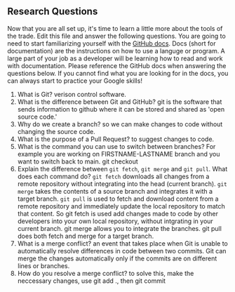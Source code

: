 ## Research Questions 

Now that you are all set up, it's time to learn a little more about the tools of the trade. Edit this file and answer the following questions. You are going to need to start familiarizing yourself with the [GitHub docs](https://docs.github.com/en). Docs (short for documentation) are the instructions on how to use a languge or program. A large part of your job as a developer will be learning how to read and work with documentation. Please reference the GitHub docs when answering the questions below. If you cannot find what you are looking for in the docs, you can always start to practice your Google skills!

1. What is Git? verison control software.
2. What is the difference between Git and GitHub? git is the software that sends information to github where it can be stored and shared as 'open source code.'
3. Why do we create a branch? so we can make changes to code without changing the source code.
4. What is the purpose of a Pull Request? to suggest changes to code.
5. What is the command you can use to switch between branches? For example you are working on FIRSTNAME-LASTNAME branch and you want to switch back to main. git checkout <branch name>
6. Explain the difference between `git fetch`, `git merge` and `git pull`. What does each command do? `git fetch` downloads all changes from a remote repository without integrating into the head (current branch). `git merge` takes the contents of a source branch and integrates it with a target branch. `git pull` is used to fetch and download content from a remote repository and immediately update the local repository to match that content. So git fetch is used add changes made to code by other developers into your own local repository, without intgrating in your current branch. git merge allows you to integrate the branches. git pull does both fetch and merge for a target branch.
7. What is a merge conflict? an event that takes place when Git is unable to automatically resolve differences in code between two commits. Git can merge the changes automatically only if the commits are on different lines or branches.
8. How do you resolve a merge conflict? to solve this, make the neccessary changes, use git add ., then git commit

